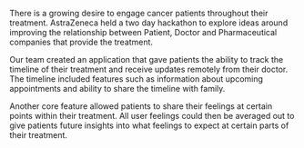 There is a growing desire to engage cancer patients throughout their treatment. AstraZeneca held a two day hackathon to explore ideas around improving the relationship between Patient, Doctor and Pharmaceutical companies that provide the treatment.

Our team created an application that gave patients the ability to track the timeline of their treatment and receive updates remotely from their doctor. The timeline included features such as information about upcoming appointments and ability to share the timeline with family.

Another core feature allowed patients to share their feelings at certain points within their treatment. All user feelings could then be averaged out to give patients future insights into what feelings to expect at certain parts of their treatment.
